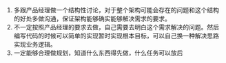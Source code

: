 1. 多跟产品经理做一个结构性讨论，对于整个架构可能会存在的问题和这个结构的好处多做沟通，保证架构能够确实能够解决需求的要求。
2. 不一定按照产品经理的要求去做，自己需要去明白这个需求解决的问题。然后编写代码的时候可以简单的实现暂时实现根本目标，可以自己换一种解决思路实现业务逻辑。
3. 一定能够合理做规划，知道什么东西得先做，什么任务可以放后
